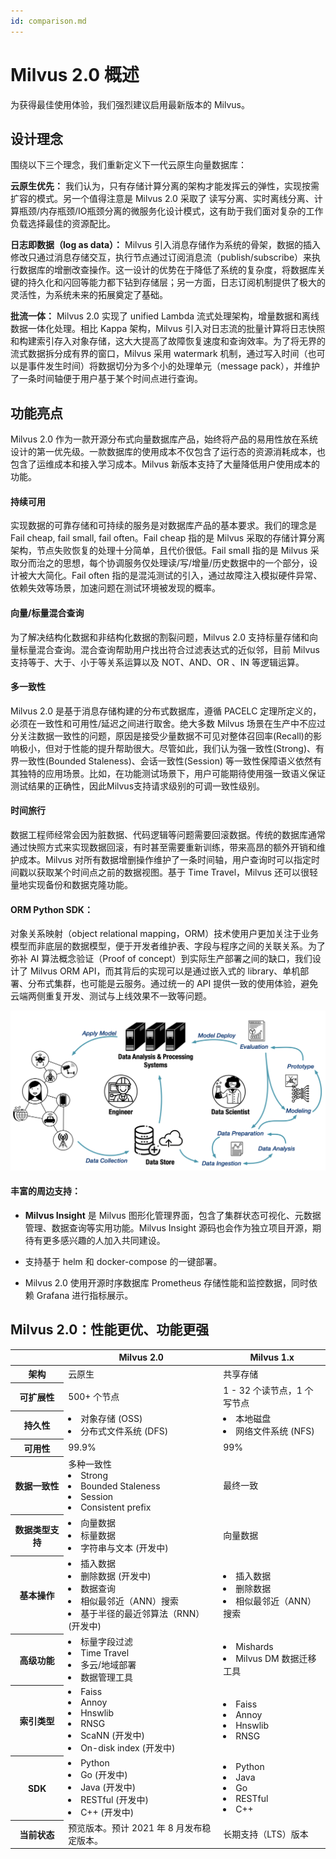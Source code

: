 ```yaml
---
id: comparison.md
---
```

# Milvus 2.0 概述

为获得最佳使用体验，我们强烈建议启用最新版本的 Milvus。

## 设计理念
围绕以下三个理念，我们重新定义下一代云原生向量数据库：

**云原生优先：** 我们认为，只有存储计算分离的架构才能发挥云的弹性，实现按需扩容的模式。另一个值得注意是 Milvus 2.0 采取了 读写分离、实时离线分离、计算瓶颈/内存瓶颈/IO瓶颈分离的微服务化设计模式，这有助于我们面对复杂的工作负载选择最佳的资源配比。

**日志即数据（log as data）：** Milvus 引入消息存储作为系统的骨架，数据的插入修改只通过消息存储交互，执行节点通过订阅消息流（publish/subscribe）来执行数据库的增删改查操作。这一设计的优势在于降低了系统的复杂度，将数据库关键的持久化和闪回等能力都下钻到存储层；另一方面，日志订阅机制提供了极大的灵活性，为系统未来的拓展奠定了基础。

**批流一体：** Milvus 2.0 实现了 unified Lambda 流式处理架构，增量数据和离线数据一体化处理。相比 Kappa 架构，Milvus 引入对日志流的批量计算将日志快照和构建索引存入对象存储，这大大提高了故障恢复速度和查询效率。为了将无界的流式数据拆分成有界的窗口，Milvus 采用 watermark 机制，通过写入时间（也可以是事件发生时间）将数据切分为多个小的处理单元（message pack），并维护了一条时间轴便于用户基于某个时间点进行查询。

## 功能亮点
Milvus 2.0 作为一款开源分布式向量数据库产品，始终将产品的易用性放在系统设计的第一优先级。一款数据库的使用成本不仅包含了运行态的资源消耗成本，也包含了运维成本和接入学习成本。Milvus 新版本支持了大量降低用户使用成本的功能。

#### 持续可用
实现数据的可靠存储和可持续的服务是对数据库产品的基本要求。我们的理念是 Fail cheap, fail small, fail often。Fail cheap 指的是 Milvus 采取的存储计算分离架构，节点失败恢复的处理十分简单，且代价很低。Fail small 指的是 Milvus 采取分而治之的思想，每个协调服务仅处理读/写/增量/历史数据中的一个部分，设计被大大简化。Fail often 指的是混沌测试的引入，通过故障注入模拟硬件异常、依赖失效等场景，加速问题在测试环境被发现的概率。

#### 向量/标量混合查询
为了解决结构化数据和非结构化数据的割裂问题，Milvus 2.0 支持标量存储和向量标量混合查询。混合查询帮助用户找出符合过滤表达式的近似邻，目前 Milvus 支持等于、大于、小于等关系运算以及 NOT、AND、OR 、IN 等逻辑运算。

#### 多一致性
Milvus 2.0 是基于消息存储构建的分布式数据库，遵循 PACELC 定理所定义的，必须在一致性和可用性/延迟之间进行取舍。绝大多数 Milvus 场景在生产中不应过分关注数据一致性的问题，原因是接受少量数据不可见对整体召回率(Recall)的影响极小，但对于性能的提升帮助很大。尽管如此，我们认为强一致性(Strong)、有界一致性(Bounded Staleness)、会话一致性(Session) 等一致性保障语义依然有其独特的应用场景。比如，在功能测试场景下，用户可能期待使用强一致语义保证测试结果的正确性，因此Milvus支持请求级别的可调一致性级别。

#### 时间旅行
数据工程师经常会因为脏数据、代码逻辑等问题需要回滚数据。传统的数据库通常通过快照方式来实现数据回滚，有时甚至需要重新训练，带来高昂的额外开销和维护成本。Milvus 对所有数据增删操作维护了一条时间轴，用户查询时可以指定时间戳以获取某个时间点之前的数据视图。基于 Time Travel，Milvus 还可以很轻量地实现备份和数据克隆功能。

#### ORM Python SDK：
对象关系映射（object relational mapping，ORM）技术使用户更加关注于业务模型而非底层的数据模型，便于开发者维护表、字段与程序之间的关联关系。为了弥补 AI 算法概念验证（Proof of concept）到实际生产部署之间的缺口，我们设计了 Milvus ORM API，而其背后的实现可以是通过嵌入式的 library、单机部署、分布式集群，也可能是云服务。通过统一的 API 提供一致的使用体验，避免云端两侧重复开发、测试与上线效果不一致等问题。

![ORM_Python_SDK](../../../assets/python_orm.png)

#### 丰富的周边支持：
- **Milvus Insight** 是 Milvus 图形化管理界面，包含了集群状态可视化、元数据管理、数据查询等实用功能。Milvus Insight 源码也会作为独立项目开源，期待有更多感兴趣的人加入共同建设。

- 支持基于 helm 和 docker-compose 的一键部署。

- Milvus 2.0 使用开源时序数据库 Prometheus 存储性能和监控数据，同时依赖 Grafana 进行指标展示。


## Milvus 2.0：性能更优、功能更强

<table class="demo">
	<thead>
	<tr>
		<th class="width20">&nbsp;</th>
		<th class="width40">Milvus 2.0</th>
		<th class="width40">Milvus 1.x</th>
	</tr>
	</thead>
	<tbody>
	<tr>
		<th>架构</th>
		<td>云原生</td>
		<td>共享存储</td>
	</tr>
	<tr>
		<th>可扩展性</th>
		<td>500+ 个节点</td>
		<td>1 - 32 个读节点，1 个写节点</td>
	</tr>
  	<tr>
		<th>持久性</th>
		<td><li>对象存储 (OSS)</li><li>分布式文件系统 (DFS)</li></td>
		<td><li>本地磁盘</li><li>网络文件系统 (NFS)</li></td>
	</tr>
  	<tr>
		<th>可用性</th>
		<td>99.9%</td>
		<td>99%</td>
	</tr>
	<tr>
		<th>数据一致性</th>
		<td>多种一致性<li>Strong</li><li>Bounded Staleness</li><li>Session</li><li>Consistent prefix</li></td>
		<td>最终一致</td>
	</tr>
	<tr>
		<th>数据类型支持</th>
		<td><li>向量数据</li><li>标量数据</li><li>字符串与文本 (开发中)</li></td>
		<td>向量数据</td>
	</tr>
	<tr>
		<th>基本操作</th>
		<td><li>插入数据</li><li>删除数据 (开发中)</li><li>数据查询</li><li>相似最邻近（ANN）搜索</li><li>基于半径的最近邻算法（RNN） (开发中)</li></td>
		<td><li>插入数据</li><li>删除数据</li><li>相似最邻近（ANN）搜索</li></td>
	</tr>
	<tr>
		<th>高级功能</th>
		<td><li>标量字段过滤</li><li>Time Travel</li><li>多云/地域部署</li><li>数据管理工具</li></td>
		<td><li>Mishards</li><li>Milvus DM 数据迁移工具</li></td>
	</tr>
	<tr>
		<th>索引类型</th>
		<td><li>Faiss</li><li>Annoy</li><li>Hnswlib</li><li>RNSG</li><li>ScaNN (开发中)</li><li>On-disk index (开发中)</li></td>
		<td><li>Faiss</li><li>Annoy</li><li>Hnswlib</li><li>RNSG</li></td>
	</tr>
	<tr>
		<th>SDK</th>
		<td><li>Python</li><li>Go (开发中)</li><li>Java (开发中)</li><li>RESTful (开发中)</li><li>C++ (开发中)</li></td>
		<td><li>Python</li><li>Java</li><li>Go</li><li>RESTful</li><li>C++</li></td>
	</tr>
	<tr>
		<th>当前状态</th>
		<td>预览版本。预计 2021 年 8 月发布稳定版本。</td>
		<td>长期支持（LTS）版本</td>
	</tr>
	</tbody>
</table>
